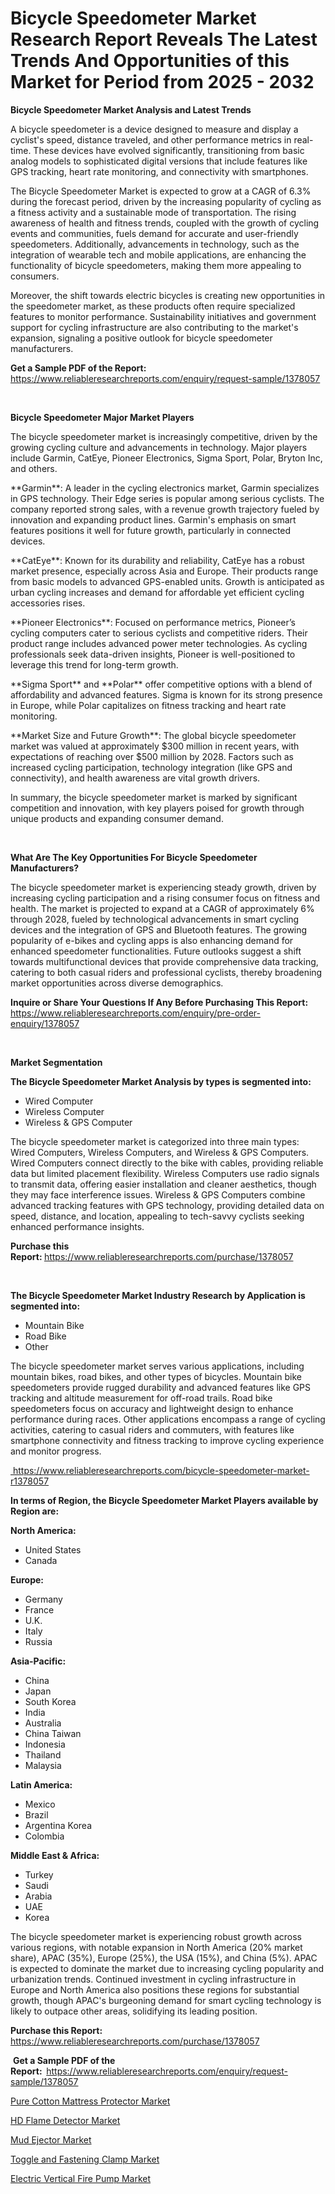<p><h1>Bicycle Speedometer Market Research Report Reveals The Latest Trends And Opportunities of this Market for Period from 2025 - 2032</h1></p><p><strong>Bicycle Speedometer Market Analysis and Latest Trends</strong></p>
<p><p>A bicycle speedometer is a device designed to measure and display a cyclist's speed, distance traveled, and other performance metrics in real-time. These devices have evolved significantly, transitioning from basic analog models to sophisticated digital versions that include features like GPS tracking, heart rate monitoring, and connectivity with smartphones. </p><p>The Bicycle Speedometer Market is expected to grow at a CAGR of 6.3% during the forecast period, driven by the increasing popularity of cycling as a fitness activity and a sustainable mode of transportation. The rising awareness of health and fitness trends, coupled with the growth of cycling events and communities, fuels demand for accurate and user-friendly speedometers. Additionally, advancements in technology, such as the integration of wearable tech and mobile applications, are enhancing the functionality of bicycle speedometers, making them more appealing to consumers. </p><p>Moreover, the shift towards electric bicycles is creating new opportunities in the speedometer market, as these products often require specialized features to monitor performance. Sustainability initiatives and government support for cycling infrastructure are also contributing to the market's expansion, signaling a positive outlook for bicycle speedometer manufacturers.</p></p>
<p><strong>Get a Sample PDF of the Report:&nbsp;</strong> <a href="https://www.reliableresearchreports.com/enquiry/request-sample/1378057?utm_campaign=3025&utm_medium=2&utm_source=Github&utm_content=ia&utm_term=05042025&utm_id=bicycle-speedometer">https://www.reliableresearchreports.com/enquiry/request-sample/1378057</a></p>
<p>&nbsp;</p>
<p><strong>Bicycle Speedometer Major Market Players</strong></p>
<p><p>The bicycle speedometer market is increasingly competitive, driven by the growing cycling culture and advancements in technology. Major players include Garmin, CatEye, Pioneer Electronics, Sigma Sport, Polar, Bryton Inc, and others.</p><p>**Garmin**: A leader in the cycling electronics market, Garmin specializes in GPS technology. Their Edge series is popular among serious cyclists. The company reported strong sales, with a revenue growth trajectory fueled by innovation and expanding product lines. Garmin's emphasis on smart features positions it well for future growth, particularly in connected devices.</p><p>**CatEye**: Known for its durability and reliability, CatEye has a robust market presence, especially across Asia and Europe. Their products range from basic models to advanced GPS-enabled units. Growth is anticipated as urban cycling increases and demand for affordable yet efficient cycling accessories rises.</p><p>**Pioneer Electronics**: Focused on performance metrics, Pioneer’s cycling computers cater to serious cyclists and competitive riders. Their product range includes advanced power meter technologies. As cycling professionals seek data-driven insights, Pioneer is well-positioned to leverage this trend for long-term growth.</p><p>**Sigma Sport** and **Polar** offer competitive options with a blend of affordability and advanced features. Sigma is known for its strong presence in Europe, while Polar capitalizes on fitness tracking and heart rate monitoring.</p><p>**Market Size and Future Growth**: The global bicycle speedometer market was valued at approximately $300 million in recent years, with expectations of reaching over $500 million by 2028. Factors such as increased cycling participation, technology integration (like GPS and connectivity), and health awareness are vital growth drivers.</p><p>In summary, the bicycle speedometer market is marked by significant competition and innovation, with key players poised for growth through unique products and expanding consumer demand.</p></p>
<p>&nbsp;</p>
<p><strong>What Are The Key Opportunities For Bicycle Speedometer Manufacturers?</strong></p>
<p><p>The bicycle speedometer market is experiencing steady growth, driven by increasing cycling participation and a rising consumer focus on fitness and health. The market is projected to expand at a CAGR of approximately 6% through 2028, fueled by technological advancements in smart cycling devices and the integration of GPS and Bluetooth features. The growing popularity of e-bikes and cycling apps is also enhancing demand for enhanced speedometer functionalities. Future outlooks suggest a shift towards multifunctional devices that provide comprehensive data tracking, catering to both casual riders and professional cyclists, thereby broadening market opportunities across diverse demographics.</p></p>
<p><strong>Inquire or Share Your Questions If Any Before Purchasing This Report:</strong> <a href="https://www.reliableresearchreports.com/enquiry/pre-order-enquiry/1378057?utm_campaign=3025&utm_medium=2&utm_source=Github&utm_content=ia&utm_term=05042025&utm_id=bicycle-speedometer">https://www.reliableresearchreports.com/enquiry/pre-order-enquiry/1378057</a></p>
<p>&nbsp;</p>
<p><strong>Market Segmentation</strong></p>
<p><strong>The Bicycle Speedometer Market Analysis by types is segmented into:</strong></p>
<p><ul><li>Wired Computer</li><li>Wireless Computer</li><li>Wireless & GPS Computer</li></ul></p>
<p><p>The bicycle speedometer market is categorized into three main types: Wired Computers, Wireless Computers, and Wireless & GPS Computers. Wired Computers connect directly to the bike with cables, providing reliable data but limited placement flexibility. Wireless Computers use radio signals to transmit data, offering easier installation and cleaner aesthetics, though they may face interference issues. Wireless & GPS Computers combine advanced tracking features with GPS technology, providing detailed data on speed, distance, and location, appealing to tech-savvy cyclists seeking enhanced performance insights.</p></p>
<p><strong>Purchase this Report:&nbsp;</strong><a href="https://www.reliableresearchreports.com/purchase/1378057?utm_campaign=3025&utm_medium=2&utm_source=Github&utm_content=ia&utm_term=05042025&utm_id=bicycle-speedometer">https://www.reliableresearchreports.com/purchase/1378057</a></p>
<p>&nbsp;</p>
<p><strong>The Bicycle Speedometer Market Industry Research by Application is segmented into:</strong></p>
<p><ul><li>Mountain Bike</li><li>Road Bike</li><li>Other</li></ul></p>
<p><p>The bicycle speedometer market serves various applications, including mountain bikes, road bikes, and other types of bicycles. Mountain bike speedometers provide rugged durability and advanced features like GPS tracking and altitude measurement for off-road trails. Road bike speedometers focus on accuracy and lightweight design to enhance performance during races. Other applications encompass a range of cycling activities, catering to casual riders and commuters, with features like smartphone connectivity and fitness tracking to improve cycling experience and monitor progress.</p></p>
<p><a href="https://www.reliableresearchreports.com/bicycle-speedometer-market-r1378057?utm_campaign=3025&utm_medium=2&utm_source=Github&utm_content=ia&utm_term=05042025&utm_id=bicycle-speedometer">&nbsp;https://www.reliableresearchreports.com/bicycle-speedometer-market-r1378057</a></p>
<p><strong>In terms of Region, the Bicycle Speedometer Market Players available by Region are:</strong></p>
<p>
    <p> <strong> North America: </strong>
        <ul>
            <li>United States</li>
            <li>Canada</li>
        </ul>
        </p> 
    <p> <strong> Europe: </strong>
        <ul>
            <li>Germany</li>
            <li>France</li>
            <li>U.K.</li>
            <li>Italy</li>
            <li>Russia</li>
        </ul>
        </p> 
    <p> <strong> Asia-Pacific: </strong>
        <ul>
            <li>China</li>
            <li>Japan</li>
            <li>South Korea</li>
            <li>India</li>
            <li>Australia</li>
            <li>China Taiwan</li>
            <li>Indonesia</li>
            <li>Thailand</li>
            <li>Malaysia</li>
        </ul>
        </p> 
    <p> <strong> Latin America: </strong>
        <ul>
            <li>Mexico</li>
            <li>Brazil</li>
            <li>Argentina Korea</li>
            <li>Colombia</li>
        </ul>
        </p> 
    <p> <strong> Middle East & Africa: </strong>
        <ul>
            <li>Turkey</li>
            <li>Saudi</li>
            <li>Arabia</li>
            <li>UAE</li>
            <li>Korea</li>
        </ul>
    </p>
    </p>
<p><p>The bicycle speedometer market is experiencing robust growth across various regions, with notable expansion in North America (20% market share), APAC (35%), Europe (25%), the USA (15%), and China (5%). APAC is expected to dominate the market due to increasing cycling popularity and urbanization trends. Continued investment in cycling infrastructure in Europe and North America also positions these regions for substantial growth, though APAC's burgeoning demand for smart cycling technology is likely to outpace other areas, solidifying its leading position.</p></p>
<p><strong>Purchase this Report: </strong><a href="https://www.reliableresearchreports.com/purchase/1378057?utm_campaign=3025&utm_medium=2&utm_source=Github&utm_content=ia&utm_term=05042025&utm_id=bicycle-speedometer">https://www.reliableresearchreports.com/purchase/1378057</a></p>
<p>&nbsp;<strong>Get a Sample PDF of the Report:&nbsp;&nbsp;</strong><a href="https://www.reliableresearchreports.com/enquiry/request-sample/1378057?utm_campaign=3025&utm_medium=2&utm_source=Github&utm_content=ia&utm_term=05042025&utm_id=bicycle-speedometer">https://www.reliableresearchreports.com/enquiry/request-sample/1378057</a></p>
<p><strong></strong></p>
<p><p><a href="https://github.com/guinoopandam/Market-Research-Report-List-1/blob/main/pure-cotton-mattress-protector-market.md?utm_campaign=3025&utm_medium=2&utm_source=Github&utm_content=ia&utm_term=05042025&utm_id=bicycle-speedometer">Pure Cotton Mattress Protector Market</a></p><p><a href="https://www.linkedin.com/pulse/examination-market-segmentation-hd-flame-detector-from-2025-jzvhf?utm_campaign=3025&utm_medium=2&utm_source=Github&utm_content=ia&utm_term=05042025&utm_id=bicycle-speedometer">HD Flame Detector Market</a></p><p><a href="https://www.linkedin.com/pulse/consistent-increase-mud-ejector-market-forecasted-p7v5e?utm_campaign=3025&utm_medium=2&utm_source=Github&utm_content=ia&utm_term=05042025&utm_id=bicycle-speedometer">Mud Ejector Market</a></p><p><a href="https://www.linkedin.com/pulse/toggle-fastening-clamp-market-report-addressing-business-ixxef?utm_campaign=3025&utm_medium=2&utm_source=Github&utm_content=ia&utm_term=05042025&utm_id=bicycle-speedometer">Toggle and Fastening Clamp Market</a></p><p><a href="https://www.linkedin.com/pulse/aglobalelectric-vertical-fire-pump-market-study-including-its-qmoqe?utm_campaign=3025&utm_medium=2&utm_source=Github&utm_content=ia&utm_term=05042025&utm_id=bicycle-speedometer">Electric Vertical Fire Pump Market</a></p></p>